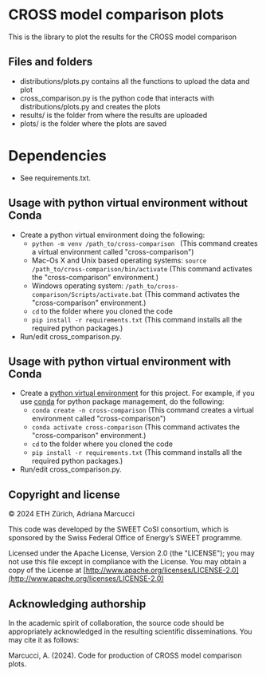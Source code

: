 # CROSS model comparison plots

This is the library to plot the results for the CROSS model comparison 

## Files and folders
- distributions/plots.py contains all the functions to upload the data and plot
- cross_comparison.py is the python code that interacts with distributions/plots.py and creates the plots
- results/ is the folder from where the results are uploaded
- plots/ is the folder where the plots are saved


# Dependencies

* See requirements.txt.  


## Usage with python virtual environment without Conda
   
* Create a python virtual environment doing the following:
	* `python -m venv /path_to/cross-comparison ` (This command creates a virtual environment called "cross-comparison")
	* Mac-Os X and Unix based operating systems: `source /path_to/cross-comparison/bin/activate` (This command activates the "cross-comparison" environment.)
	* Windows operating system: `/path_to/cross-comparison/Scripts/activate.bat` (This command activates the "cross-comparison" environment.)
	* `cd` to the folder where you cloned the code
	* `pip install -r requirements.txt` (This command installs all the required python packages.)
* Run/edit cross_comparison.py.


## Usage with python virtual environment with Conda
   
* Create a [python virtual environment](https://towardsdatascience.com/why-you-should-use-a-virtual-environment-for-every-python-project-c17dab3b0fd0) for this project. For example, if you use [conda](https://docs.conda.io/en/latest/) for python package management, do the following:
	* `conda create -n cross-comparison` (This command creates a virtual environment called "cross-comparison")
	* `conda activate cross-comparison` (This command activates the "cross-comparison" environment.)
	* `cd` to the folder where you cloned the code
	* `pip install -r requirements.txt` (This command installs all the required python packages.)
* Run/edit cross_comparison.py.


## Copyright and license

&copy; 2024 ETH Zürich, Adriana Marcucci

This code was developed by the SWEET CoSI consortium, which is sponsored by the Swiss Federal Office of Energy’s SWEET programme.

Licensed under the Apache License, Version 2.0 (the "LICENSE"); you may not use this file except in compliance with the License. You may obtain a copy of the License at [http://www.apache.org/licenses/LICENSE-2.0](http://www.apache.org/licenses/LICENSE-2.0)


## Acknowledging authorship

In the academic spirit of collaboration, the source code should be appropriately acknowledged in the resulting scientific disseminations.
You may cite it as follows:

Marcucci, A. (2024). Code for production of CROSS model comparison plots. 


